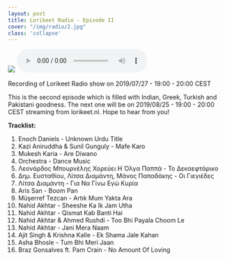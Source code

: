 ```yaml
---
layout: post
title: Lorikeet Radio - Episode II
cover: "/img/radio/2.jpg"
class: 'collapse'
---
```


<img class='cover' src="{{ page.cover }}"/>

<audio controls>
  <source src="{{ site.data.radio_shows.shows[1].link }}" type="audio/ogg">
</audio>

Recording of Lorikeet Radio show on 2019/07/27 - 19:00 - 20:00 CEST

This is the second episode which is filled with Indian, Greek, Turkish and Pakistani goodness. The next one will be on 2019/08/25 - 19:00 - 20:00 CEST streaming from lorikeet.nl. Hope to hear from you!

**Tracklist:**

1. Enoch Daniels - Unknown Urdu Title
2. Kazi Aniruddha & Sunil Gunguly - Mafe Karo
3. Mukesh Karia - Are Diwano
4. Orchestra - Dance Music
5. Λεονάρδος Μπουρνέλης Χορεύει Η Όλγα Παππά - Το Δεκαεφτάρικο
6. Δημ. Ευσταθίου, Λίτσα Διαμάντη, Μάνος Παπαδάκης - Οι Γιεγιέδες
7. Λίτσα Διαμάντη - Για Να Γίνω Εγώ Κυρία
8. Aris San - Boom Pan
9. Müşerref Tezcan - Artık Mum Yakta Ara
10. Nahid Akhtar - Sheeshe Ka Ik Jam Utha
11. Nahid Akhtar - Qismat Kab Banti Hai
12. Nahid Akhtar & Ahmed Rushdi - Too Bhi Payala Choom Le
13. Nahid Akhtar - Jani Mera Naam
14. Ajit Singh & Krishna Kalle - Ek Shama Jale Kahan
15. Asha Bhosle - Tum Bhi Meri Jaan
16. Braz Gonsalves ft. Pam Crain - No Amount Of Loving
